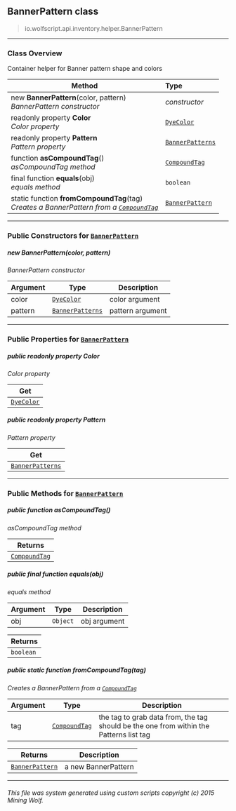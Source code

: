 ## BannerPattern __class__

>io.wolfscript.api.inventory.helper.BannerPattern

---

### Class Overview

Container helper for Banner pattern shape and colors

Method | Type   
--- | :--- 
new __BannerPattern__(color, pattern) <br> _BannerPattern constructor_ | _constructor_
 readonly property __Color__ <br> _Color property_ | [`DyeColor`](../../DyeColor.md)
 readonly property __Pattern__ <br> _Pattern property_ | [`BannerPatterns`](BannerPatterns.md)
 function __asCompoundTag__() <br> _asCompoundTag method_ | [`CompoundTag`](../../nbt/CompoundTag.md)
final function __equals__(obj) <br> _equals method_ | `boolean`
static function __fromCompoundTag__(tag) <br> _Creates a BannerPattern from a [`CompoundTag`](../../nbt/CompoundTag.md)_ | [`BannerPattern`](BannerPattern.md)



---

### Public Constructors for [`BannerPattern`](BannerPattern.md)

##### <a id='bannerpattern'></a>new __BannerPattern__(color, pattern) 

_BannerPattern constructor_

Argument | Type | Description  
--- | --- | --- 
color | [`DyeColor`](../../DyeColor.md) | color argument
pattern | [`BannerPatterns`](BannerPatterns.md) | pattern argument

---

### Public Properties for [`BannerPattern`](BannerPattern.md)

##### <a id='color'></a>public  readonly property __Color__

_Color property_

Get | 
--- | 
[`DyeColor`](../../DyeColor.md) |



##### <a id='pattern'></a>public  readonly property __Pattern__

_Pattern property_

Get | 
--- | 
[`BannerPatterns`](BannerPatterns.md) |



---

### Public Methods for [`BannerPattern`](BannerPattern.md)

##### <a id='ascompoundtag'></a>public  function __asCompoundTag__()

_asCompoundTag method_

Returns | 
--- | 
[`CompoundTag`](../../nbt/CompoundTag.md) |


##### <a id='equals'></a>public final function __equals__(obj)

_equals method_

Argument | Type | Description  
--- | --- | --- 
obj | `Object` | obj argument

Returns | 
--- | 
`boolean` |


##### <a id='fromcompoundtag'></a>public static function __fromCompoundTag__(tag)

_Creates a BannerPattern from a [`CompoundTag`](../../nbt/CompoundTag.md)_

Argument | Type | Description  
--- | --- | --- 
tag | [`CompoundTag`](../../nbt/CompoundTag.md) | the tag to grab data from, the tag should be the one from within the Patterns list tag

Returns | Description
--- | --- 
[`BannerPattern`](BannerPattern.md) | a new BannerPattern


---


###### This file was system generated using custom scripts copyright (c) 2015 Mining Wolf.
	

